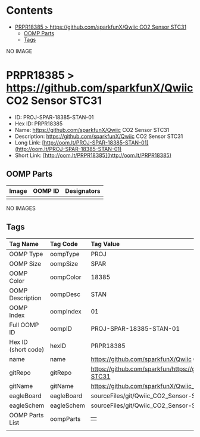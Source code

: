 



Contents
========

* [PRPR18385 > https://github.com/sparkfunX/Qwiic CO2 Sensor STC31](#prpr18385--httpsgithubcomsparkfunxqwiic-co2-sensor-stc31)
	* [OOMP Parts](#oomp-parts)
	* [Tags](#tags)
  
NO IMAGE  
# PRPR18385 > https://github.com/sparkfunX/Qwiic CO2 Sensor STC31

- ID: PROJ-SPAR-18385-STAN-01
- Hex ID: PRPR18385
- Name: https://github.com/sparkfunX/Qwiic CO2 Sensor STC31
- Description: https://github.com/sparkfunX/Qwiic CO2 Sensor STC31
- Long Link: [http://oom.lt/PROJ-SPAR-18385-STAN-01](http://oom.lt/PROJ-SPAR-18385-STAN-01)
- Short Link: [http://oom.lt/PRPR18385](http://oom.lt/PRPR18385)

## OOMP Parts
  

|Image|OOMP ID|Designators|
| :--- | :--- | :--- |
||||
  
NO IMAGES  
## Tags
  

|Tag Name|Tag Code|Tag Value|
| :--- | :--- | :--- |
|OOMP Type|oompType|PROJ|
|OOMP Size|oompSize|SPAR|
|OOMP Color|oompColor|18385|
|OOMP Description|oompDesc|STAN|
|OOMP Index|oompIndex|01|
|Full OOMP ID|oompID|PROJ-SPAR-18385-STAN-01|
|Hex ID (short code)|hexID|PRPR18385|
|name|name|https://github.com/sparkfunX/Qwiic CO2 Sensor STC31|
|gitRepo|gitRepo|https://github.com/sparkfun/https://github.com/sparkfunX/Qwiic_CO2_Sensor-STC31|
|gitName|gitName|https://github.com/sparkfunX/Qwiic_CO2_Sensor-STC31|
|eagleBoard|eagleBoard|sourceFiles/git/Qwiic_CO2_Sensor-STC31/Hardware/STC31 Breakout.brd|
|eagleSchem|eagleSchem|sourceFiles/git/Qwiic_CO2_Sensor-STC31/Hardware/STC31 Breakout.sch|
|OOMP Parts List|oompParts|<table><tr><td></td></tr></table>|
||||
